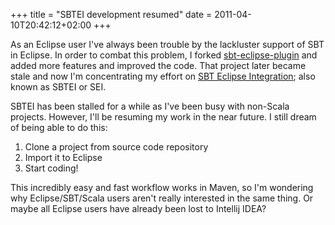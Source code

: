 +++
title = "SBTEI development resumed"
date = 2011-04-10T20:42:12+02:00
+++

As an Eclipse user I've always been trouble by the lackluster support of SBT in Eclipse. In order to combat this problem, I forked [sbt-eclipse-plugin](http://github.com/frank06/sbt-eclipse-plugin) and added more features and improved the code. That project later became stale and now I'm concentrating my effort on [SBT Eclipse Integration](http://www.assembla.com/spaces/sbt-eclipse-integration); also known as SBTEI or SEI.

SBTEI has been stalled for a while as I've been busy with non-Scala projects. However, I'll be resuming my work in the near future. I still dream of being able to do this:

1.  Clone a project from source code repository
2.  Import it to Eclipse
3.  Start coding!

This incredibly easy and fast workflow works in Maven, so I'm wondering why Eclipse/SBT/Scala users aren't really interested in the same thing. Or maybe all Eclipse users have already been lost to Intellij IDEA?